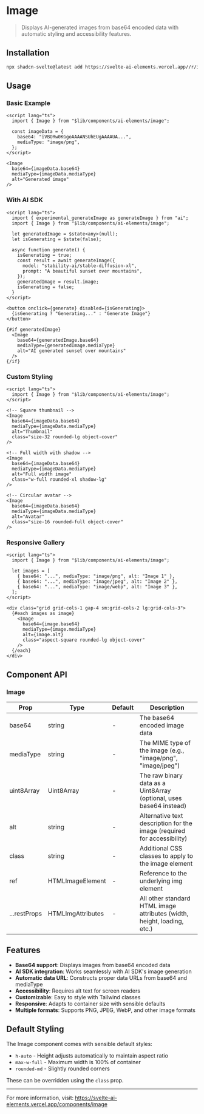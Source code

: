 # Image

> Displays AI-generated images from base64 encoded data with automatic styling and accessibility features.

## Installation

```bash
npx shadcn-svelte@latest add https://svelte-ai-elements.vercel.app//r/image.json
```

## Usage

### Basic Example

```svelte
<script lang="ts">
  import { Image } from "$lib/components/ai-elements/image";

  const imageData = {
    base64: "iVBORw0KGgoAAAANSUhEUgAAAAUA...",
    mediaType: "image/png",
  };
</script>

<Image
  base64={imageData.base64}
  mediaType={imageData.mediaType}
  alt="Generated image"
/>
```

### With AI SDK

```svelte
<script lang="ts">
  import { experimental_generateImage as generateImage } from "ai";
  import { Image } from "$lib/components/ai-elements/image";

  let generatedImage = $state<any>(null);
  let isGenerating = $state(false);

  async function generate() {
    isGenerating = true;
    const result = await generateImage({
      model: "stability-ai/stable-diffusion-xl",
      prompt: "A beautiful sunset over mountains",
    });
    generatedImage = result.image;
    isGenerating = false;
  }
</script>

<button onclick={generate} disabled={isGenerating}>
  {isGenerating ? "Generating..." : "Generate Image"}
</button>

{#if generatedImage}
  <Image
    base64={generatedImage.base64}
    mediaType={generatedImage.mediaType}
    alt="AI generated sunset over mountains"
  />
{/if}
```

### Custom Styling

```svelte
<script lang="ts">
  import { Image } from "$lib/components/ai-elements/image";
</script>

<!-- Square thumbnail -->
<Image
  base64={imageData.base64}
  mediaType={imageData.mediaType}
  alt="Thumbnail"
  class="size-32 rounded-lg object-cover"
/>

<!-- Full width with shadow -->
<Image
  base64={imageData.base64}
  mediaType={imageData.mediaType}
  alt="Full width image"
  class="w-full rounded-xl shadow-lg"
/>

<!-- Circular avatar -->
<Image
  base64={imageData.base64}
  mediaType={imageData.mediaType}
  alt="Avatar"
  class="size-16 rounded-full object-cover"
/>
```

### Responsive Gallery

```svelte
<script lang="ts">
  import { Image } from "$lib/components/ai-elements/image";

  let images = [
    { base64: "...", mediaType: "image/png", alt: "Image 1" },
    { base64: "...", mediaType: "image/jpeg", alt: "Image 2" },
    { base64: "...", mediaType: "image/webp", alt: "Image 3" },
  ];
</script>

<div class="grid grid-cols-1 gap-4 sm:grid-cols-2 lg:grid-cols-3">
  {#each images as image}
    <Image
      base64={image.base64}
      mediaType={image.mediaType}
      alt={image.alt}
      class="aspect-square rounded-lg object-cover"
    />
  {/each}
</div>
```

## Component API

### Image

| Prop         | Type              | Default | Description                                                             |
| ------------ | ----------------- | ------- | ----------------------------------------------------------------------- |
| base64       | string            | -       | The base64 encoded image data                                           |
| mediaType    | string            | -       | The MIME type of the image (e.g., "image/png", "image/jpeg")            |
| uint8Array   | Uint8Array        | -       | The raw binary data as a Uint8Array (optional, uses base64 instead)     |
| alt          | string            | -       | Alternative text description for the image (required for accessibility) |
| class        | string            | -       | Additional CSS classes to apply to the image element                    |
| ref          | HTMLImageElement  | -       | Reference to the underlying img element                                 |
| ...restProps | HTMLImgAttributes | -       | All other standard HTML image attributes (width, height, loading, etc.) |

## Features

- **Base64 support**: Displays images from base64 encoded data
- **AI SDK integration**: Works seamlessly with AI SDK's image generation
- **Automatic data URL**: Constructs proper data URLs from base64 and mediaType
- **Accessibility**: Requires alt text for screen readers
- **Customizable**: Easy to style with Tailwind classes
- **Responsive**: Adapts to container size with sensible defaults
- **Multiple formats**: Supports PNG, JPEG, WebP, and other image formats

## Default Styling

The Image component comes with sensible default styles:

- `h-auto` - Height adjusts automatically to maintain aspect ratio
- `max-w-full` - Maximum width is 100% of container
- `rounded-md` - Slightly rounded corners

These can be overridden using the `class` prop.

---

For more information, visit: https://svelte-ai-elements.vercel.app/components/image
